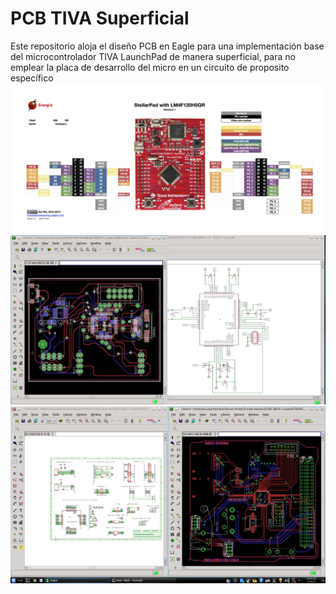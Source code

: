 # PCB TIVA Superficial
Este repositorio aloja el diseño PCB en Eagle para una implementación base del microcontrolador TIVA LaunchPad de manera superficial, para no emplear la placa de desarrollo del micro en un circuito de proposito específico
![grafo1](https://github.com/ingelectronicadj/PCB-TIVA-Superficial/blob/master/imagenes/tiva.jpeg?raw=true "grafo1")
![grafo3](https://github.com/ingelectronicadj/PCB-TIVA-Superficial/blob/master/imagenes/tivaPCB.jpeg?raw=true "grafo3")
![grafo2](https://github.com/ingelectronicadj/PCB-TIVA-Superficial/blob/master/imagenes/TIVA.png?raw=true "grafo2")

